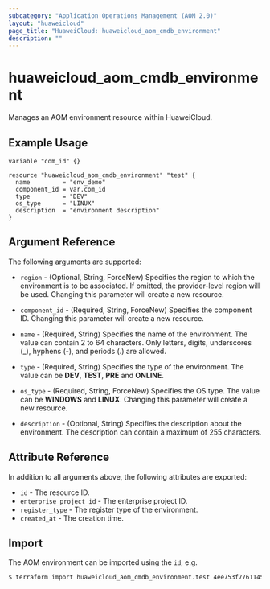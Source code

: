 ```yaml
---
subcategory: "Application Operations Management (AOM 2.0)"
layout: "huaweicloud"
page_title: "HuaweiCloud: huaweicloud_aom_cmdb_environment"
description: ""
---
```


# huaweicloud_aom_cmdb_environment

Manages an AOM environment resource within HuaweiCloud.

## Example Usage

```hcl
variable "com_id" {}

resource "huaweicloud_aom_cmdb_environment" "test" {
  name         = "env_demo"
  component_id = var.com_id
  type         = "DEV"
  os_type      = "LINUX"
  description  = "environment description"
}
```

## Argument Reference

The following arguments are supported:

* `region` - (Optional, String, ForceNew) Specifies the region to which the environment is to be associated.
  If omitted, the provider-level region will be used. Changing this parameter will create a new resource.

* `component_id` - (Required, String, ForceNew) Specifies the component ID. Changing this parameter will create a new resource.

* `name` - (Required, String) Specifies the name of the environment. The value can contain 2 to 64 characters.
  Only letters, digits, underscores (_), hyphens (-), and periods (.) are allowed.

* `type` - (Required, String) Specifies the type of the environment. The value can be **DEV**, **TEST**, **PRE** and **ONLINE**.

* `os_type` - (Required, String, ForceNew) Specifies the OS type. The value can be **WINDOWS** and **LINUX**.
  Changing this parameter will create a new resource.

* `description` - (Optional, String) Specifies the description about the environment.
  The description can contain a maximum of 255 characters.

## Attribute Reference

In addition to all arguments above, the following attributes are exported:

* `id` - The resource ID.
* `enterprise_project_id` - The enterprise project ID.
* `register_type` - The register type of the environment.
* `created_at` - The creation time.

## Import

The AOM environment can be imported using the `id`, e.g.

```bash
$ terraform import huaweicloud_aom_cmdb_environment.test 4ee753f776114565863d260f1cc62695
```

